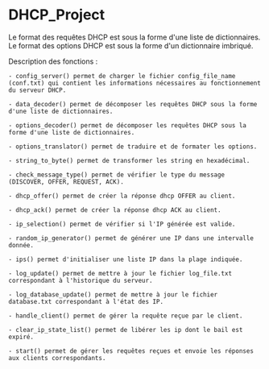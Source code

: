 # DHCP_Project

Le format des requêtes DHCP est sous la forme d'une liste de dictionnaires.
Le format des options DHCP est sous la forme d'un dictionnaire imbriqué.

Description des fonctions :

    - config_server() permet de charger le fichier config_file_name (conf.txt) qui contient les informations nécessaires au fonctionnement du serveur DHCP.

    - data_decoder() permet de décomposer les requêtes DHCP sous la forme d'une liste de dictionnaires.

    - options_decoder() permet de décomposer les requêtes DHCP sous la forme d'une liste de dictionnaires.

    - options_translator() permet de traduire et de formater les options.

    - string_to_byte() permet de transformer les string en hexadécimal.

    - check_message_type() permet de vérifier le type du message (DISCOVER, OFFER, REQUEST, ACK).

    - dhcp_offer() permet de créer la réponse dhcp OFFER au client.

    - dhcp_ack() permet de créer la réponse dhcp ACK au client.

    - ip_selection() permet de vérifier si l'IP générée est valide.

    - random_ip_generator() permet de générer une IP dans une intervalle donnée.

    - ips() permet d'initialiser une liste IP dans la plage indiquée.

    - log_update() permet de mettre à jour le fichier log_file.txt correspondant à l'historique du serveur.

    - log_database_update() permet de mettre à jour le fichier database.txt correspondant à l'état des IP.

    - handle_client() permet de gérer la requête reçue par le client.

    - clear_ip_state_list() permet de libérer les ip dont le bail est expiré.

    - start() permet de gérer les requêtes reçues et envoie les réponses aux clients correspondants.
